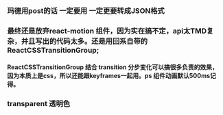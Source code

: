 ### 玛德用post的话 一定要用 一定更要转成JSON格式

### 最终还是放弃react-motion 组件，因为实在搞不定，api太TMD复杂，并且写出的代码太多。还是用回系自带的ReactCSSTransitionGroup;

#### ReactCSSTransitionGroup 结合 transition 分步变化可以搞很多负责的效果，因为本质上是css，所以还能跟keyframes一起用。ps 组件动画默认500ms记得。

### transparent 透明色
